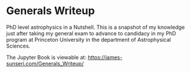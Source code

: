 # Generals Writeup

PhD level astrophysics in a Nutshell. This is a snapshot of my knowledge just after taking my general exam to advance to candidacy in my PhD program at Princeton University in the department of Astrophysical Sciences.

The Jupyter Book is viewable at: https://james-sunseri.com/Generals_Writeup/
